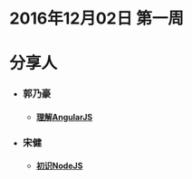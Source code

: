 # 2016年12月02日  第一周

# 分享人

- ### 郭乃豪    
  - #### [理解AngularJS](郭乃豪.md)
- ### 宋健
  - #### [初识NodeJS](宋健.md)


